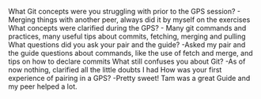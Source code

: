 What Git concepts were you struggling with prior to the GPS session?
    - Merging things with another peer, always did it by myself on the exercises
What concepts were clarified during the GPS?
    - Many git commands and practices, many useful tips about commits, fetching, merging and pulling
What questions did you ask your pair and the guide?
    -Asked my pair and the guide questions about commands, like the use of fetch and merge, and tips on how to declare commits
What still confuses you about Git?
    -As of now nothing, clarified all the little doubts I had
How was your first experience of pairing in a GPS?
    -Pretty sweet! Tam was a great Guide and my peer helped a lot.